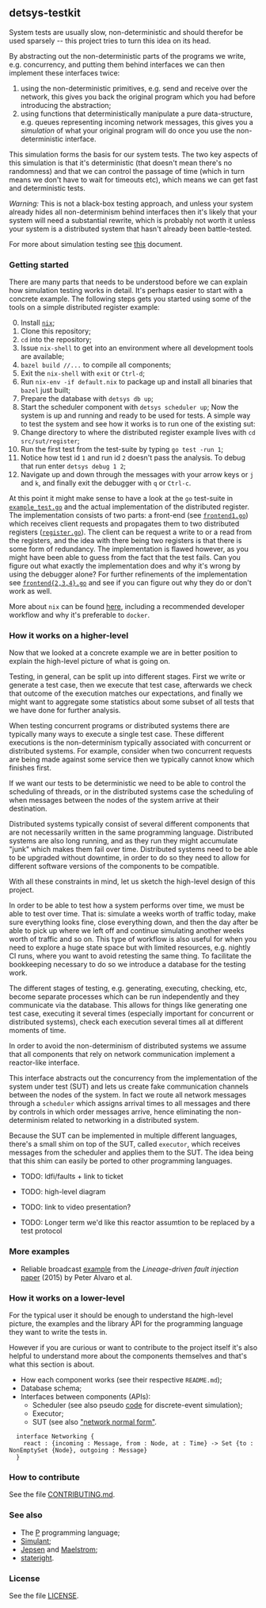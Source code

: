 ## detsys-testkit

System tests are usually slow, non-deterministic and should therefor be used
sparsely -- this project tries to turn this idea on its head.

By abstracting out the non-deterministic parts of the programs we write, e.g.
concurrency, and putting them behind interfaces we can then implement these
interfaces twice:

1. using the non-deterministic primitives, e.g. send and receive over the
   network, this gives you back the original program which you had before
   introducing the abstraction;
2. using functions that deterministically manipulate a pure data-structure, e.g.
   queues representing incoming network messages, this gives you a *simulation*
   of what your original program will do once you use the non-deterministic
   interface.

This simulation forms the basis for our system tests. The two key aspects of
this simulation is that it's deterministic (that doesn't mean there's no
randomness) and that we can control the passage of time (which in turn means we
don't have to wait for timeouts etc), which means we can get fast and
deterministic tests.

*Warning:* This is not a black-box testing approach, and unless your system
already hides all non-determinism behind interfaces then it's likely that your
system will need a substantial rewrite, which is probably not worth it unless
your system is a distributed system that hasn't already been battle-tested.

For more about simulation testing see [this](doc/simulation_testing.md)
document.

### Getting started

There are many parts that needs to be understood before we can explain how
simulation testing works in detail. It's perhaps easier to start with a concrete
example. The following steps gets you started using some of the tools on a
simple distributed register example:

0. Install [`nix`](https://nixos.org/download.html#nix-quick-install);
1. Clone this repository;
2. `cd` into the repository;
3. Issue `nix-shell` to get into an environment where all development tools are
   available;
4. `bazel build //...` to compile all components;
5. Exit the `nix-shell` with `exit` or `Ctrl-d`;
6. Run `nix-env -if default.nix` to package up and install all binaries that
   `bazel` just built;
7. Prepare the database with `detsys db up`;
8. Start the scheduler component with `detsys scheduler up`;
Now the system is up and running and ready to be used for tests. A simple way to test the system and see how it works is to run one of the existing sut:
1. Change directory to where the distributed register example lives with `cd
   src/sut/register`;
10. Run the first test from the test-suite by typing `go test -run 1`;
11. Notice how test id `1` and run id `2` doesn't pass the analysis. To debug
   that run enter `detsys debug 1 2`;
12. Navigate up and down through the messages with your arrow keys or `j` and
   `k`, and finally exit the debugger with `q` or `Ctrl-c`.

At this point it might make sense to have a look at the `go` test-suite in
[`example_test.go`](src/sut/register/example_test.go) and the actual
implementation of the distributed register. The implementation consists of two
parts: a front-end (see [`frontend1.go`](src/sut/register/frontend1.go)) which
receives client requests and propagates them to two distributed registers
([`register.go`](src/sut/register/register.go)). The client can be request a
write to or a read from the registers, and the idea with there being two
registers is that there is some form of redundancy. The implementation is flawed
however, as you might have been able to guess from the fact that the test fails.
Can you figure out what exactly the implementation does and why it's wrong by
using the debugger alone? For further refinements of the implementation see
[`frontend{2,3,4}.go`](src/sut/register) and see if you can figure out why they
do or don't work as well.

More about `nix` can be found [here](doc/nix.md), including a recommended
developer workflow and why it's preferable to `docker`.

### How it works on a higher-level

Now that we looked at a concrete example we are in better position to explain
the high-level picture of what is going on.

Testing, in general, can be split up into different stages. First we write or
generate a test case, then we execute that test case, afterwards we check that
outcome of the execution matches our expectations, and finally we might want to
aggregate some statistics about some subset of all tests that we have done for
further analysis.

When testing concurrent programs or distributed systems there are typically many
ways to execute a single test case. These different executions is the
non-determinism typically associated with concurrent or distributed systems. For
example, consider when two concurrent requests are being made against some
service then we typically cannot know which finishes first.

If we want our tests to be deterministic we need to be able to control the
scheduling of threads, or in the distributed systems case the scheduling of when
messages between the nodes of the system arrive at their destination.

Distributed systems typically consist of several different components that are
not necessarily written in the same programming language. Distributed systems
are also long running, and as they run they might accumulate "junk" which makes
them fail over time. Distributed systems need to be able to be upgraded without
downtime, in order to do so they need to allow for different software versions
of the components to be compatible.

With all these constraints in mind, let us sketch the high-level design of this
project.

In order to be able to test how a system performs over time, we must be able to
test over time. That is: simulate a weeks worth of traffic today, make sure
everything looks fine, close everything down, and then the day after be able to
pick up where we left off and continue simulating another weeks worth of traffic
and so on. This type of workflow is also useful for when you need to explore a
huge state space but with limited resources, e.g. nightly CI runs, where you
want to avoid retesting the same thing. To facilitate the bookkeeping necessary
to do so we introduce a database for the testing work.

The different stages of testing, e.g. generating, executing, checking, etc,
become separate processes which can be run independently and they communicate
via the database. This allows for things like generating one test case,
executing it several times (especially important for concurrent or distributed
systems), check each execution several times all at different moments of time.

In order to avoid the non-determinism of distributed systems we assume that all
components that rely on network communication implement a reactor-like
interface.

This interface abstracts out the concurrency from the implementation of the
system under test (SUT) and lets us create fake communication channels between
the nodes of the system. In fact we route all network messages through a
`scheduler` which assigns arrival times to all messages and there by controls in
which order messages arrive, hence eliminating the non-determinism related to
networking in a distributed system.

Because the SUT can be implemented in multiple different languages, there's a small shim on
top of the SUT, called `executor`, which receives messages from the scheduler
and applies them to the SUT. The idea being that this shim can easily be ported
to other programming languages.

* TODO: ldfi/faults + link to ticket

* TODO: high-level diagram

* TODO: link to video presentation?

* TODO: Longer term we'd like this reactor assumtion to be replaced by a test protocol

### More examples

* Reliable broadcast [example](src/sut/broadcast) from the *Lineage-driven fault
  injection* [paper](https://dl.acm.org/doi/10.1145/2723372.2723711) (2015) by
  Peter Alvaro et al.

### How it works on a lower-level

For the typical user it should be enough to understand the high-level picture,
the examples and the library API for the programming language they want to write
the tests in.

However if you are curious or want to contribute to the project itself it's also
helpful to understand more about the components themselves and that's what this
section is about.

* How each component works (see their respective `README.md`);
* Database schema;
* Interfaces between components (APIs):
    * Scheduler (see also pseudo
      [code](doc/pseudo_code_for_discrete-event_simulator.md) for discrete-event
      simulation);
    * Executor;
    * SUT (see also ["network normal form"](doc/network_normal_form.md).

```
  interface Networking {
    react : {incoming : Message, from : Node, at : Time} -> Set {to : NonEmptySet {Node}, outgoing : Message}
  }
```

### How to contribute

See the file [CONTRIBUTING.md](CONTRIBUTING.md).

### See also

* The [P](https://github.com/p-org/P) programming language;
* [Simulant](https://github.com/Datomic/simulant);
* [Jepsen](https://github.com/jepsen-io/jepsen) and
  [Maelstrom](https://github.com/jepsen-io/maelstrom);
* [stateright](https://github.com/stateright/stateright).

### License

See the file [LICENSE](LICENSE).
